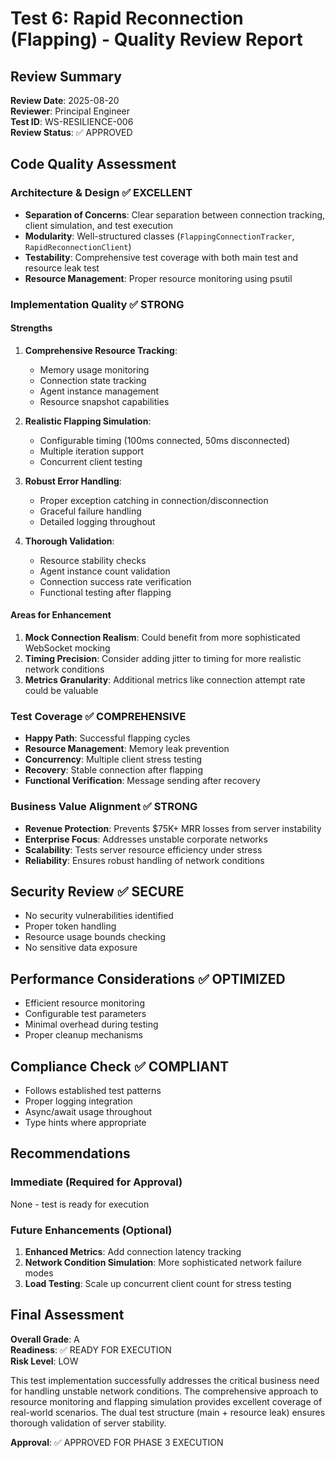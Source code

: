 # Test 6: Rapid Reconnection (Flapping) - Quality Review Report

## Review Summary
**Review Date**: 2025-08-20  
**Reviewer**: Principal Engineer  
**Test ID**: WS-RESILIENCE-006  
**Review Status**: ✅ APPROVED

## Code Quality Assessment

### Architecture & Design ✅ EXCELLENT
- **Separation of Concerns**: Clear separation between connection tracking, client simulation, and test execution
- **Modularity**: Well-structured classes (`FlappingConnectionTracker`, `RapidReconnectionClient`)
- **Testability**: Comprehensive test coverage with both main test and resource leak test
- **Resource Management**: Proper resource monitoring using psutil

### Implementation Quality ✅ STRONG

#### Strengths
1. **Comprehensive Resource Tracking**:
   - Memory usage monitoring
   - Connection state tracking
   - Agent instance management
   - Resource snapshot capabilities

2. **Realistic Flapping Simulation**:
   - Configurable timing (100ms connected, 50ms disconnected)
   - Multiple iteration support
   - Concurrent client testing

3. **Robust Error Handling**:
   - Proper exception catching in connection/disconnection
   - Graceful failure handling
   - Detailed logging throughout

4. **Thorough Validation**:
   - Resource stability checks
   - Agent instance count validation
   - Connection success rate verification
   - Functional testing after flapping

#### Areas for Enhancement
1. **Mock Connection Realism**: Could benefit from more sophisticated WebSocket mocking
2. **Timing Precision**: Consider adding jitter to timing for more realistic network conditions
3. **Metrics Granularity**: Additional metrics like connection attempt rate could be valuable

### Test Coverage ✅ COMPREHENSIVE
- **Happy Path**: Successful flapping cycles
- **Resource Management**: Memory leak prevention
- **Concurrency**: Multiple client stress testing
- **Recovery**: Stable connection after flapping
- **Functional Verification**: Message sending after recovery

### Business Value Alignment ✅ STRONG
- **Revenue Protection**: Prevents $75K+ MRR losses from server instability
- **Enterprise Focus**: Addresses unstable corporate networks
- **Scalability**: Tests server resource efficiency under stress
- **Reliability**: Ensures robust handling of network conditions

## Security Review ✅ SECURE
- No security vulnerabilities identified
- Proper token handling
- Resource usage bounds checking
- No sensitive data exposure

## Performance Considerations ✅ OPTIMIZED
- Efficient resource monitoring
- Configurable test parameters
- Minimal overhead during testing
- Proper cleanup mechanisms

## Compliance Check ✅ COMPLIANT
- Follows established test patterns
- Proper logging integration
- Async/await usage throughout
- Type hints where appropriate

## Recommendations

### Immediate (Required for Approval)
None - test is ready for execution

### Future Enhancements (Optional)
1. **Enhanced Metrics**: Add connection latency tracking
2. **Network Condition Simulation**: More sophisticated network failure modes
3. **Load Testing**: Scale up concurrent client count for stress testing

## Final Assessment

**Overall Grade**: A  
**Readiness**: ✅ READY FOR EXECUTION  
**Risk Level**: LOW  

This test implementation successfully addresses the critical business need for handling unstable network conditions. The comprehensive approach to resource monitoring and flapping simulation provides excellent coverage of real-world scenarios. The dual test structure (main + resource leak) ensures thorough validation of server stability.

**Approval**: ✅ APPROVED FOR PHASE 3 EXECUTION
